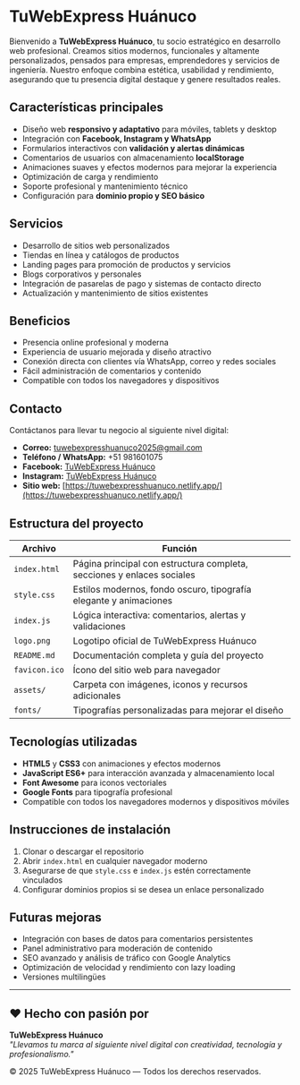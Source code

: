 # TuWebExpress Huánuco

Bienvenido a **TuWebExpress Huánuco**, tu socio estratégico en desarrollo web profesional. Creamos sitios modernos, funcionales y altamente personalizados, pensados para empresas, emprendedores y servicios de ingeniería. Nuestro enfoque combina estética, usabilidad y rendimiento, asegurando que tu presencia digital destaque y genere resultados reales.

## Características principales

- Diseño web **responsivo y adaptativo** para móviles, tablets y desktop  
- Integración con **Facebook, Instagram y WhatsApp**  
- Formularios interactivos con **validación y alertas dinámicas**  
- Comentarios de usuarios con almacenamiento **localStorage**  
- Animaciones suaves y efectos modernos para mejorar la experiencia  
- Optimización de carga y rendimiento  
- Soporte profesional y mantenimiento técnico  
- Configuración para **dominio propio y SEO básico**  

## Servicios

- Desarrollo de sitios web personalizados  
- Tiendas en línea y catálogos de productos  
- Landing pages para promoción de productos y servicios  
- Blogs corporativos y personales  
- Integración de pasarelas de pago y sistemas de contacto directo  
- Actualización y mantenimiento de sitios existentes  

## Beneficios

- Presencia online profesional y moderna  
- Experiencia de usuario mejorada y diseño atractivo  
- Conexión directa con clientes vía WhatsApp, correo y redes sociales  
- Fácil administración de comentarios y contenido  
- Compatible con todos los navegadores y dispositivos  

## Contacto

Contáctanos para llevar tu negocio al siguiente nivel digital:

- **Correo:** [tuwebexpresshuanuco2025@gmail.com](mailto:tuwebexpresshuanuco2025@gmail.com)  
- **Teléfono / WhatsApp:** +51 981601075  
- **Facebook:** [TuWebExpress Huánuco](https://www.facebook.com/TuWebExpressHuanuco)  
- **Instagram:** [TuWebExpress Huánuco](https://www.instagram.com/TuWebExpressHuanuco)  
- **Sitio web:** [https://tuwebexpresshuanuco.netlify.app/](https://tuwebexpresshuanuco.netlify.app/)  

## Estructura del proyecto

| Archivo | Función |
|---------|---------|
| `index.html` | Página principal con estructura completa, secciones y enlaces sociales |
| `style.css` | Estilos modernos, fondo oscuro, tipografía elegante y animaciones |
| `index.js` | Lógica interactiva: comentarios, alertas y validaciones |
| `logo.png` | Logotipo oficial de TuWebExpress Huánuco |
| `README.md` | Documentación completa y guía del proyecto |
| `favicon.ico` | Ícono del sitio web para navegador |
| `assets/` | Carpeta con imágenes, iconos y recursos adicionales |
| `fonts/` | Tipografías personalizadas para mejorar el diseño |

## Tecnologías utilizadas

- **HTML5** y **CSS3** con animaciones y efectos modernos  
- **JavaScript ES6+** para interacción avanzada y almacenamiento local  
- **Font Awesome** para iconos vectoriales  
- **Google Fonts** para tipografía profesional  
- Compatible con todos los navegadores modernos y dispositivos móviles  

## Instrucciones de instalación

1. Clonar o descargar el repositorio  
2. Abrir `index.html` en cualquier navegador moderno  
3. Asegurarse de que `style.css` e `index.js` estén correctamente vinculados  
4. Configurar dominios propios si se desea un enlace personalizado  

## Futuras mejoras

- Integración con bases de datos para comentarios persistentes  
- Panel administrativo para moderación de contenido  
- SEO avanzado y análisis de tráfico con Google Analytics  
- Optimización de velocidad y rendimiento con lazy loading  
- Versiones multilingües  

---

## ❤️ Hecho con pasión por  
**TuWebExpress Huánuco**  
_"Llevamos tu marca al siguiente nivel digital con creatividad, tecnología y profesionalismo."_  

© 2025 TuWebExpress Huánuco — Todos los derechos reservados.